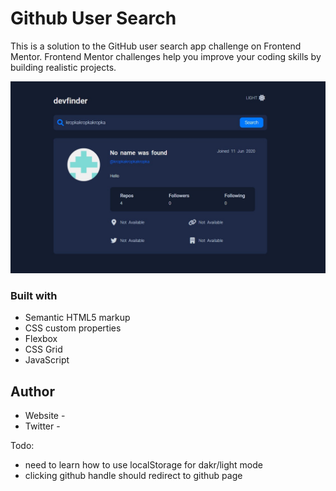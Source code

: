# Github User Search

This is a solution to the GitHub user search app challenge on Frontend Mentor. Frontend Mentor challenges help you improve your coding skills by building realistic projects.

![](./screenshot.jpg)


### Built with

- Semantic HTML5 markup
- CSS custom properties
- Flexbox
- CSS Grid
- JavaScript


## Author

- Website - 
- Twitter - 

Todo:
- need to learn how to use localStorage for dakr/light mode
- clicking github handle should redirect to github page


